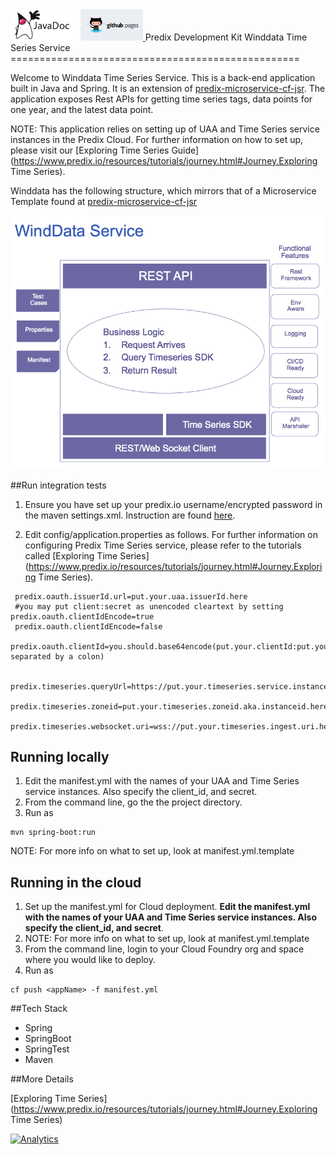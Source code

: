 <a href="../../../../pages/adoption/winddata-timeseries-service/javadocs/index.html" target="_blank" >
	<img height="50px" width="100px" src="images/javadoc.png" alt="view javadoc"></a>
&nbsp;
<a href="../../../../pages/adoption/winddata-timeseries-service" target="_blank">
	<img height="50px" width="100px" src="images/pages.jpg" alt="view github pages">
</a>
Predix Development Kit Winddata Time Series Service
==================================================

Welcome to Winddata Time Series Service. This is a back-end application built in Java and Spring. It is an extension of [predix-microservice-cf-jsr](https://github.com/PredixDev/predix-microservice-cf-jsr). The application exposes Rest APIs for getting time series tags, data points for one year, and the latest data point. 

NOTE: This application relies on setting up of UAA and Time Series service instances in the Predix Cloud. For further information on how to set up, please visit our [Exploring Time Series Guide](https://www.predix.io/resources/tutorials/journey.html#Journey.Exploring Time Series).

Winddata has the following structure, which mirrors that of a Microservice Template found at [predix-microservice-cf-jsr](https://github.com/PredixDev/predix-microservice-cf-jsr)

<img width=600 src="images/Winddata-microservice-template.png	">


##Run integration tests

1. Ensure you have set up your predix.io username/encrypted password in the maven settings.xml. Instruction are found [here](https://www.predix.io/resources/tutorials/tutorial-details.html?tutorial_id=1560&tag=1608&journey=Development%20tools%20and%20tips&resources=1565,1560).

1. Edit config/application.properties as follows. For further information on configuring Predix Time Series service, please refer to the tutorials called [Exploring Time Series](https://www.predix.io/resources/tutorials/journey.html#Journey.Exploring Time Series).

```
 predix.oauth.issuerId.url=put.your.uaa.issuerId.here
 #you may put client:secret as unencoded cleartext by setting predix.oauth.clientIdEncode=true
 predix.oauth.clientIdEncode=false
 predix.oauth.clientId=you.should.base64encode(put.your.clientId:put.your.clientSecret separated by a colon)  

 predix.timeseries.queryUrl=https://put.your.timeseries.service.instance.here/v1/datapoints 
 predix.timeseries.zoneid=put.your.timeseries.zoneid.aka.instanceid.here
 predix.timeseries.websocket.uri=wss://put.your.timeseries.ingest.uri.here/v1/stream/messages 
```

## Running locally
1. Edit the manifest.yml with the names of your UAA and Time Series service instances. Also specify the     client_id, and secret.
2. From the command line, go the the project directory.
3. Run as

```
mvn spring-boot:run
```
NOTE: For more info on what to set up, look at manifest.yml.template

## Running in the cloud
1. Set up the manifest.yml for Cloud deployment. **Edit the manifest.yml with the names of your UAA and Time Series service instances. Also specify the client_id, and secret**.
2. NOTE: For more info on what to set up, look at manifest.yml.template
3. From the command line, login to your Cloud Foundry org and space where you would like to deploy.
4. Run as 
```
cf push <appName> -f manifest.yml
```

##Tech Stack

 - Spring
 - SpringBoot
 - SpringTest
 - Maven
 
##More Details

[Exploring Time Series](https://www.predix.io/resources/tutorials/journey.html#Journey.Exploring Time Series)

[![Analytics](https://ga-beacon.appspot.com/UA-82773213-1/winddata-timeseries-service/readme?pixel)](https://github.com/PredixDev)
